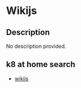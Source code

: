 # Wikijs

## Description

No description provided.

## k8 at home search

- [wikijs](https://nanne.dev/k8s-at-home-search/#/wikijs)
